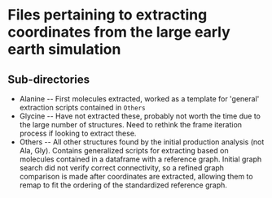 # Files pertaining to extracting coordinates from the large early earth simulation

## Sub-directories

- Alanine
-- First molecules extracted, worked as a template for 'general' extraction scripts contained in `Others`
- Glycine
-- Have not extracted these, probably not worth the time due to the large number of structures. Need to rethink the frame iteration process if looking to extract these.
- Others
-- All other structures found by the initial production analysis (not Ala, Gly). Contains generalized scripts for extracting based on molecules contained in a dataframe with a reference graph. Initial graph search did not verify correct connectivity, so a refined graph comparison is made after coordinates are extracted, allowing them to remap to fit the ordering of the standardized reference graph.
